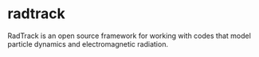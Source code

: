 radtrack
========

RadTrack is an open source framework for working with codes that model particle dynamics and electromagnetic radiation.
